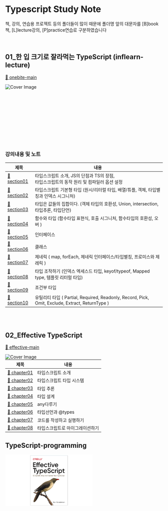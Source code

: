 # Typescript Study Note
책, 강의, 연습용 프로젝트 등의 폴더들이 많이 때문에 폴더명 앞의 대문자를 
[B]book책, [L]lecture강의, [P]practice연습로 구분하였습니다 <br>


<br>

## 01\_한 입 크기로 잘라먹는 TypeScript (inflearn-lecture)
 [:memo: onebite-main][ onebite-main ] 

<img src="https://github.com/thdud2262/study-typescript/assets/85012454/6b5f734e-bbf6-4892-b0ce-18e5c9e50ef4" width="280" title="Cover Image" align="left">
<br><br><br><br><br><br><br><br><br>
<br><br>

### 강의내용 및 노트

| 제목                          | 내용                                                                                            |
| ----------------------------- | ----------------------------------------------------------------------------------------------- |
| [:memo: section01][section01] | 타입스크립트 소개, JS의 단점과 TS의 장점, <br>타입스크립트의 동작 원리 및 컴파일러 옵션 설정    |
| [:memo: section02][section02] | 타입스크립트 기본형 타입 (원시/리터럴 타입, 배열/튜플, 객체, 타입별칭과 인덱스 시그니처)        |
| [:memo: section03][section03] | 타입은 값들의 집합이다. (객체 타입의 호환성, Union, intersection, 타입추론, 타입단언)           |
| [:memo: section04][section04] | 함수와 타입 (함수타입 표현식, 호출 시그니처, 함수타입의 호환성, 오버 )                          |
| [:memo: section05][section05] | 인터페이스                                                                                      |
| [:memo: section06][section06] | 클래스                                                                                          |
| [:memo: section07][section07] | 제네릭 ( map, forEach, 제네릭 인터페이스/타입별칭, 프로미스와 제레릭 )                          |
| [:memo: section08][section08] | 타입 조작하기 (인덱스 엑세스드 타입, keyof/typeof, Mapped type, 템플릿 리터럴 타입)             |
| [:memo: section09][section09] | 조건부 타입                                                                                     |
| [:memo: section10][section10] | 유틸리티 타입 ( Partial, Required, Readonly, Record, Pick, Omit, Exclude, Extract, ReturnType ) |

<br>
<br>

## 02_Effective TypeScript
 [:memo: effective-main][ effective-main ] 

<img src="https://github.com/thdud2262/study-typescript/assets/85012454/531b6998-533b-45b2-a52a-50881c6b4ed8" width="280" title="Cover Image" align="left">

| 제목                          | 내용                                                             |
| ----------------------------- | ---------------------------------------------------------------- |
| [:memo: chapter01][chapter01] | 타입스크립트 소개                                                 |                       
| [:memo: chapter02][chapter02] | 타입스크립트 타입 시스템                                           |
| [:memo: chapter03][chapter03] | 타입 추론                                                        |
| [:memo: chapter04][chapter04] | 타입 설계                                                        |
| [:memo: chapter05][chapter05] | any다루기                                                        |
| [:memo: chapter06][chapter06] | 타입선언과 @types                                                 |
| [:memo: chapter07][chapter07] | 코드를 작성하고 실행하기                                           |
| [:memo: chapter08][chapter08] | 타입스크립트로 마이그레이션하기                                     |

## TypeScript-programming 
<img src="./_image/typescript-programming.png" width="280" title="Cover Image" align="left">


<!-- 한입 TypeScript -->
[onebite-main]: /L-onebite-TypeScript
[section01]: /L-onebite-TypeScript/section01
[section02]: /L-onebite-TypeScript/section02
[section03]: /L-onebite-TypeScript/section03
[section04]: /L-onebite-TypeScript/section04
[section05]: /L-onebite-TypeScript/section05
[section06]: /L-onebite-TypeScript/section06
[section07]: /L-onebite-TypeScript/section07
[section08]: /L-onebite-TypeScript/section08
[section09]: /L-onebite-TypeScript/section09
[section10]: /L-onebite-TypeScript/section10

<!-- Effective TypeScript -->
[effective-main]: /B-Effective-TypeScript
[chapter01]: /B-Effective-TypeScript/CH01-TypeScript-intro
[chapter02]: /B-Effective-TypeScript/CH02-Type-System
[chapter03]: /B-Effective-TypeScript/CH03_Type-inference
[chapter04]: /B-Effective-TypeScript/CH04-Type-Design
[chapter05]: /B-Effective-TypeScript/CH05-any
[chapter06]: /B-Effective-TypeScript/CH06-Type-Declarations
[chapter07]: /B-Effective-TypeScript/CH07-Code-Write-Run
[chapter08]: /B-Effective-TypeScript/CH08-Migrate

<!-- TypeScript Programming -->
[programming-main]: /B-TypeScript-programming